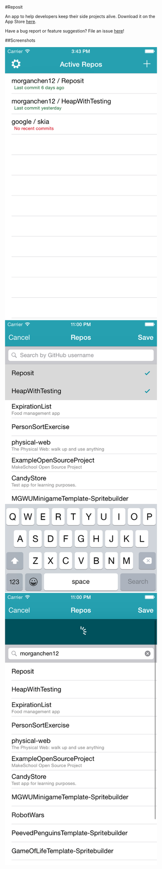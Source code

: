 #Reposit

An app to help developers keep their side projects alive. Download it on the App Store [here](https://itunes.apple.com/us/app/reposit-github-reminders/id955870688).

Have a bug report or feature suggestion? File an issue [here](https://github.com/morganchen12/Reposit/issues)!

##Screenshots

![Screenshot](screenshots/screen1.png?raw=true)
![Screenshot](screenshots/screen2.png?raw=true)
![Screenshot](screenshots/screen3.png?raw=true)

